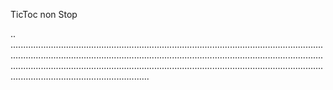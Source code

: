 TicToc non Stop

..
...........................................................................................................................................................................................................................................................................................................................................................................................................................................